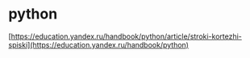 # python
[https://education.yandex.ru/handbook/python/article/stroki-kortezhi-spiski](https://education.yandex.ru/handbook/python)
